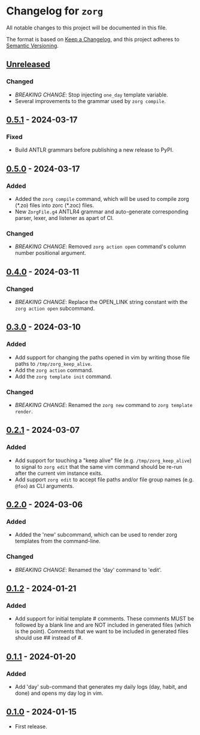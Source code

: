 # Changelog for `zorg`

All notable changes to this project will be documented in this file.

The format is based on [Keep a Changelog], and this project adheres to
[Semantic Versioning].

[Keep a Changelog]: https://keepachangelog.com/en/1.0.0/
[Semantic Versioning]: https://semver.org/


## [Unreleased](https://github.com/bbugyi200/zorg/compare/0.5.1...HEAD)

### Changed

* *BREAKING CHANGE*: Stop injecting `one_day` template variable.
* Several improvements to the grammar used by `zorg compile`.


## [0.5.1](https://github.com/bbugyi200/zorg/compare/0.5.0...0.5.1) - 2024-03-17

### Fixed

* Build ANTLR grammars before publishing a new release to PyPI.


## [0.5.0](https://github.com/bbugyi200/zorg/compare/0.4.0...0.5.0) - 2024-03-17

### Added

* Added the `zorg compile` command, which will be used to compile zorg (\*.zo)
  files into zorc (\*.zoc) files.
* New `ZorgFile.g4` ANTLR4 grammar and auto-generate corresponding parser, lexer, and
  listener as apart of CI.

### Changed

* *BREAKING CHANGE*: Removed `zorg action open` command's column number
  positional argument.


## [0.4.0](https://github.com/bbugyi200/zorg/compare/0.3.0...0.4.0) - 2024-03-11

### Changed

* *BREAKING CHANGE*: Replace the OPEN\_LINK string constant with the `zorg
  action open` subcommand.


## [0.3.0](https://github.com/bbugyi200/zorg/compare/0.2.1...0.3.0) - 2024-03-10

### Added

* Add support for changing the paths opened in vim by writing those file paths
  to `/tmp/zorg_keep_alive`.
* Add the `zorg action` command.
* Add the `zorg template init` command.

### Changed

* *BREAKING CHANGE*: Renamed the `zorg new` command to `zorg template render`.


## [0.2.1](https://github.com/bbugyi200/zorg/compare/0.2.0...0.2.1) - 2024-03-07

### Added

* Add support for touching a "keep alive" file (e.g. `/tmp/zorg_keep_alive`) to
  signal to `zorg edit` that the same vim command should be re-run after the
  current vim instance exits.
* Add support `zorg edit` to accept file paths and/or file group names (e.g.
  `@foo`) as CLI arguments.


## [0.2.0](https://github.com/bbugyi200/zorg/compare/0.1.2...0.2.0) - 2024-03-06

### Added

* Added the 'new' subcommand, which can be used to render zorg templates from
  the command-line.

### Changed

* *BREAKING CHANGE*: Renamed the 'day' command to 'edit'.


## [0.1.2](https://github.com/bbugyi200/zorg/compare/0.1.1...0.1.2) - 2024-01-21

### Added

* Add support for initial template # comments. These comments MUST be followed
  by a blank line and are NOT included in generated files (which is the point).
  Comments that we want to be included in generated files should use ## instead
  of #.


## [0.1.1](https://github.com/bbugyi200/zorg/compare/0.1.0...0.1.1) - 2024-01-20

### Added

* Add 'day' sub-command that generates my daily logs (day, habit, and done) and
  opens my day log in vim.


## [0.1.0](https://github.com/bbugyi200/zorg/releases/tag/0.1.0) - 2024-01-15

* First release.
